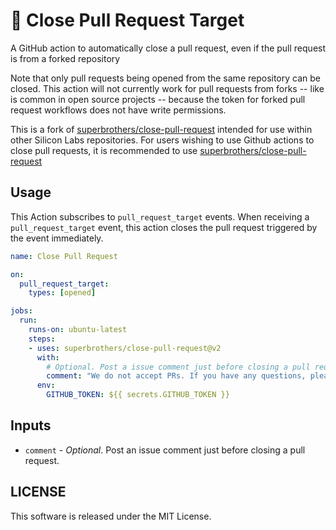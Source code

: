 # :no_entry_sign: Close Pull Request Target

A GitHub action to automatically close a pull request, even if the pull request is from a forked repository

Note that only pull requests being opened from the same repository can be closed. This action will not currently work for pull requests from forks -- like is common in open source projects -- because the token for forked pull request workflows does not have write permissions.

This is a fork of [superbrothers/close-pull-request](https://github.com/superbrothers/close-pull-request) intended for use within other Silicon Labs repositories. For users wishing to use Github actions to close pull requests, it is recommended to use [superbrothers/close-pull-request](https://github.com/superbrothers/close-pull-request)

## Usage

This Action subscribes to `pull_request_target` events. When receiving a `pull_request_target` event, this action closes the pull request triggered by the event immediately.

```yaml
name: Close Pull Request

on:
  pull_request_target:
    types: [opened]

jobs:
  run:
    runs-on: ubuntu-latest
    steps:
    - uses: superbrothers/close-pull-request@v2
      with:
        # Optional. Post a issue comment just before closing a pull request.
        comment: "We do not accept PRs. If you have any questions, please feel free to contact us."
      env:
        GITHUB_TOKEN: ${{ secrets.GITHUB_TOKEN }}
```

## Inputs

- `comment` - *Optional*. Post an issue comment just before closing a pull request.

## LICENSE

This software is released under the MIT License.
